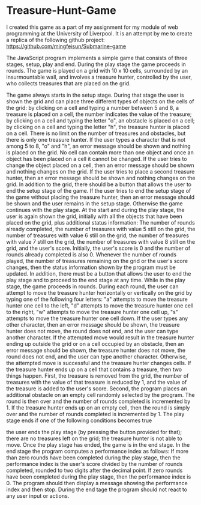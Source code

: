 # Treasure-Hunt-Game
I created this game as a part of my assignment for my module of web programming at the University of Liverpool. It is an attempt by me to create a replica of the following github project: https://github.com/mingfeisun/Submarine-game

The JavaScript program implements a simple game that consists of three stages, setup, play and end. During the play stage the game proceeds in rounds. The game is played on a grid with 10 x 10 cells, surrounded by an insurmountable wall, and involves a treasure hunter, controlled by the user, who collects treasures that are placed on the grid.

The game always starts in the setup stage. During that stage the user is shown the grid and can place three different types of objects on the cells of the grid:
by clicking on a cell and typing a number between 5 and 8, a treasure is placed on a cell, the number indicates the value of the treasure;
by clicking on a cell and typing the letter "o", an obstacle is placed on a cell;
by clicking on a cell and typing the letter "h", the treasure hunter is placed on a cell.
There is no limit on the number of treasures and obstacles, but there is only one treasure hunter. If the user types a character that is not among 5 to 8, "o" and "h", an error message should be shown and nothing is placed on the grid. No cell can contain more than one object and once an object has been placed on a cell it cannot be changed. If the user tries to change the object placed on a cell, then an error message should be shown and nothing changes on the grid. If the user tries to place a second treasure hunter, then an error message should be shown and nothing changes on the grid.
In addition to the grid, there should be a button that allows the user to end the setup stage of the game. If the user tries to end the setup stage of the game without placing the treasure hunter, then an error message should be shown and the user remains in the setup stage. Otherwise the game continues with the play stage.
At the start and during the play stage, the user is again shown the grid, initially with all the objects that have been placed on the grid, plus additional status information:
The number of rounds already completed,
the number of treasures with value 5 still on the grid,
the number of treasures with value 6 still on the grid,
the number of treasures with value 7 still on the grid,
the number of treasures with value 8 still on the grid, and
the user's score.
Initially, the user's score is 0 and the number of rounds already completed is also 0. Whenever the number of rounds played, the number of treasures remaining on the grid or the user's score changes, then the status information shown by the program must be updated.
In addition, there must be a button that allows the user to end the play stage and to proceed to the end stage at any time.
While in the play stage, the game proceeds in rounds. During each round, the user can attempt to move the treasure hunter horizontally or vertically on the grid by typing one of the following four letters:
"a" attempts to move the treasure hunter one cell to the left,
"d" attempts to move the treasure hunter one cell to the right,
"w" attempts to move the treasure hunter one cell up,
"s" attempts to move the treasure hunter one cell down.
If the user types any other character, then an error message should be shown, the treasure hunter does not move, the round does not end, and the user can type another character. If the attempted move would result in the treasure hunter ending up outside the grid or on a cell occupied by an obstacle, then an error message should be shown, the treasure hunter does not move, the round does not end, and the user can type another character. Otherwise, the attempted move is successful and the treasure hunter changes cells.
If the treasure hunter ends up on a cell that contains a treasure, then two things happen. First, the treasure is removed from the grid, the number of treasures with the value of that treasure is reduced by 1, and the value of the treasure is added to the user's score. Second, the program places an additional obstacle on an empty cell randomly selected by the program. The round is then over and the number of rounds completed is incremented by 1.
If the treasure hunter ends up on an empty cell, then the round is simply over and the number of rounds completed is incremented by 1.
The play stage ends if one of the following conditions becomes true

the user ends the play stage (by pressing the button provided for that);
there are no treasures left on the grid;
the treasure hunter is not able to move.
Once the play stage has ended, the game is in the end stage. In the end stage the program computes a performance index as follows: If more than zero rounds have been completed during the play stage, then the performance index is the user's score divided by the number of rounds completed, rounded to two digits after the decimal point. If zero rounds have been completed during the play stage, then the performance index is 0. The program should then display a message showing the performance index and then stop. During the end tage the program should not react to any user input or actions.
